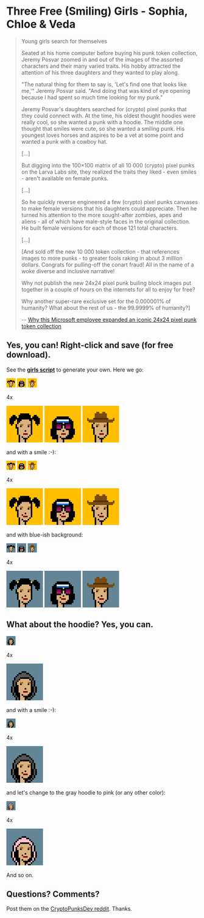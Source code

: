 # Three Free (Smiling) Girls  - Sophia, Chloe & Veda


> Young girls search for themselves
>
>  Seated at his home computer before buying his punk token collection, Jeremy Posvar
zoomed in and out of the images of the assorted characters and their many varied traits. His hobby attracted the attention of his three daughters and they wanted to play along.
>
> "The natural thing for them to say is, 'Let's find one that looks like me,'" Jeremy Posvar said. "And doing that was kind of eye opening because I had spent so much time looking for my punk."
>
>
> Jeremy Posvar's daughters searched for (crypto) pixel punks
> that they could connect with. At the time, his oldest thought
> hoodies were really cool, so she wanted a punk with a hoodie.
> The middle one thought that smiles were cute,
> so she wanted a smiling punk. His youngest loves horses and
> aspires to be a vet at some point and wanted a punk with a cowboy hat.
>
> [...]
>
>  But digging into the 100×100 matrix of all
> 10 000 (crypto) pixel punks on the Larva Labs site,
> they realized the traits they liked - even smiles -
> aren't available on female punks.
>
> [...]
>
> So he quickly reverse engineered a few (crypto) pixel punks
> canvases to make female versions that his daughters could
> appreciate. Then he turned his attention to the more
> sought-after zombies, apes and aliens - all of which have
> male-style faces in the original collection. He built female
> versions for each of those 121 total characters.
>
> [...]
>
> [And sold off the new 10 000 token collection -
> that references images to more punks -
> to greater fools raking in about 3 million dollars.
> Congrats for pulling-off the conart fraud!
> All in the name of a woke diverse and inclusive narrative!
>
>
>  Why not publish the new 24x24 pixel punk builing block images
>  put together in a couple of hours
>  on the internets for all to enjoy for free?
>
>  Why another super-rare exclusive set for the 0.000001% of
> humanity? What about the rest of us - the 99.9999% of humanity?]
>
>
> -- [Why this Microsoft employee expanded an iconic 24x24 pixel punk token collection](https://old.reddit.com/r/CryptoPunksDev/comments/rww8gk/inside_the_million_expansion_punks_token_fraud/)






## Yes, you can!  Right-click and save (for free download).


See the [**girls script**](girls.rb) to generate your own.  Here we go:

![](i/sophia.png)
![](i/chloe.png)
![](i/veda.png)

4x <br>

![](i/sophia@4x.png)
![](i/chloe@4x.png)
![](i/veda@4x.png)



and with a smile :-):


![](i/sophia_(2).png)
![](i/chloe_(2).png)
![](i/veda_(2).png)

4x <br>

![](i/sophia_(2)@4x.png)
![](i/chloe_(2)@4x.png)
![](i/veda_(2)@4x.png)


and with blue-ish background:

![](i/sophia_(3).png)
![](i/chloe_(3).png)
![](i/veda_(3).png)

4x <br>

![](i/sophia_(3)@4x.png)
![](i/chloe_(3)@4x.png)
![](i/veda_(3)@4x.png)





## What about the hoodie?  Yes, you can.

![](i/girl.png)

4x <br>

![](i/girl@4x.png)


and with a smile :-):


![](i/girl_(2).png)

4x <br>

![](i/girl_(2)@4x.png)


and let's change to the gray hoodie to pink
(or any other color):


![](i/girl_(3).png)

4x <br>

![](i/girl_(3)@4x.png)


And so on.




## Questions? Comments?

Post them on the [CryptoPunksDev reddit](https://old.reddit.com/r/CryptoPunksDev). Thanks.

